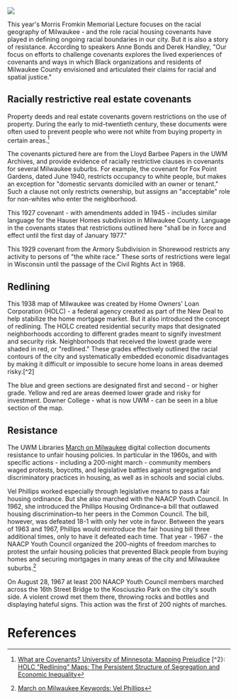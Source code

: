 <a href="https://juncture-digital.org"><img src="https://juncture-digital.org/images/ve-button.png"></a>

<param ve-config 
       title="Mapping Racism and Resistance: A digital exhibit to accompany the 52nd Annual Morris Fromkin Memorial Lecture"
       author="UWM Libraries"
       banner="https://uwm.edu/libraries/wp-content/uploads/sites/59/2021/11/mke-polonia_31805_full-scaled.jpg" 
       layout="vertical">

<!-- Entities discussed throughout the essay are typically defined before the essay text and
     are thus available in all text.  Entity identifiers (QIDs) can be found in either
     Wikipedia or Wikidata (https://www.wikidata.org)> -->
<param ve-entity eid="Q6662268"> <!-- Lloyd Barbee -->
<param ve-entity eid="Q7918759"> <!-- Vel Phillips -->
<param ve-entity eid="Q1453838"> <!-- redlining -->
<param ve-entity eid="Q186356"> <!-- New Deal -->


This year's Morris Fromkin Memorial Lecture focuses on the racial geography of Milwaukee - and the role racial housing covenants have played in defining ongoing racial boundaries in our city. But it is also a story of resistance. According to speakers Anne Bonds and Derek Handley, "Our focus on efforts to challenge covenants explores the lived experiences of covenants and ways in which Black organizations and residents of Milwaukee County envisioned and articulated their claims for racial and spatial justice." 
<param ve-image region="2,3317,3183,1562"
       manifest="https://cdm17272.contentdm.oclc.org/iiif/info/fromkin/237/manifest.json">

## Racially restrictive real estate covenants

Property deeds and real estate covenants govern restrictions on the use of property. During the early to mid-twentieth century, these documents were often used to prevent people who were not white from buying property in certain areas.[^1]
<param ve-iframe src="https://liblamp.uwm.edu/IIIF/package/fromkin52-1499-p1.html">
       
The covenants pictured here are from the Lloyd Barbee Papers in the UWM Archives, and provide evidence of racially restrictive clauses in covenants for several Milwaukee suburbs. For example, the covenant for Fox Point Gardens, dated June 1940, restricts occupancy to white people, but makes an exception for "domestic servants domiciled with an owner or tenant." Such a clause not only restricts ownership, but assigns an "acceptable" role for non-whites who enter the neighborhood. 
<param ve-iframe src="https://liblamp.uwm.edu/IIIF/package/fromkin52-1499-p1.html">

This 1927 covenant - with amendments added in 1945 -  includes similar language for the Hauser Homes subdivision in Milwaukee County. Language in the covenants states that restrictions outlined here "shall be in force and effect until the first day of January 1977."
<param ve-iframe src="https://liblamp.uwm.edu/IIIF/package/fromkin52-1499-p4.html">

This 1929 covenant from the Armory Subdivision in Shorewood restricts any activity to persons of "the white race." These sorts of restrictions were legal in Wisconsin until the passage of the Civil Rights Act in 1968.
<param ve-iframe src="https://liblamp.uwm.edu/IIIF/package/fromkin52-1499-p13.html">

## Redlining

This 1938 map of Milwaukee was created by Home Owners' Loan Corporation (HOLC) - a federal agency created as part of the New Deal to help stabilize the home mortgage market. But it also introduced the concept of redlining. The HOLC created residential security maps that designated neighborhoods according to different grades meant to signify investment and security risk. Neighborhoods that received the lowest grade were shaded in red, or "redlined." These grades effectively outlined the racial contours of the city and systematically embedded economic disadvantages by making it difficult or impossible to secure home loans in areas deemed risky.[^2]
<param ve-image 
       manifest="https://cdm17272.contentdm.oclc.org/iiif/info/agdm/3028/manifest.json">   
       
The blue and green sections are designated first and second - or higher grade. Yellow and red are areas deemed lower grade and risky for investment. Downer College - what is now UWM - can be seen in a blue section of the map. 
<param ve-image region="7094,5087,1947,1580" manifest="https://cdm17272.contentdm.oclc.org/iiif/info/agdm/3028/manifest.json">

## Resistance

The UWM Libraries [March on Milwaukee](https://uwm.edu/marchonmilwaukee/) digital collection documents resistance to unfair housing policies. In particular in the 1960s, and with specific actions - including a 200-night march - community members waged protests, boycotts, and legislative battles against segregation and discriminatory practices in housing, as well as in schools and social clubs. 
<param ve-image region="-1057,-166,5285,4388"
       manifest="https://cdm17272.contentdm.oclc.org/iiif/info/march/668/manifest.json">  
       
Vel Phillips worked especially through legislative means to pass a fair housing ordinance. But she also marched with the NAACP Youth Council. In 1962, she introduced the Phillips Housing Ordinance–a bill that outlawed housing discrimination–to her peers in the Common Council. The bill, however, was defeated 18-1 with only her vote in favor. Between the years of 1963 and 1967, Phillips would reintroduce the fair housing bill three additional times, only to have it defeated each time. That year - 1967 - the NAACP Youth Council organized the 200-nights of freedom marches to protest the unfair housing policies that prevented Black people from buying homes and securing mortgages in many areas of the city and Milwaukee suburbs.[^3]
<param ve-image region="-578,77,4130,3429"
       manifest="https://cdm17272.contentdm.oclc.org/iiif/info/march/2345/manifest.json"> 
       
On August 28, 1967 at least 200 NAACP Youth Council members marched across the 16th Street Bridge to the Kosciuszko Park on the city's south side. A violent crowd met them there, throwing rocks and bottles and displaying hateful signs. This action was the first of 200 nights of marches. 
<param ve-image region="-1064,-210,5320,4417"
       manifest="https://cdm17272.contentdm.oclc.org/iiif/info/march/666/manifest.json"> 



# References

[^1]: [What are Covenants? University of Minnesota: Mapping Prejudice](https://mappingprejudice.umn.edu/what-are-covenants/)
[^2}: [HOLC "Redlining" Maps: The Persistent Structure of Segregation and Economic Inequality](https://ncrc.org/holc/)
[^3]: [March on Milwaukee Keywords: Vel Phillips](https://uwm.edu/marchonmilwaukee/keyterms/phillips-vel/)


